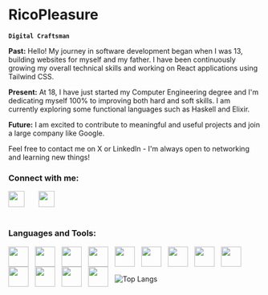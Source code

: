 # RicoPleasure

**`Digital Craftsman`**

**Past:** Hello! My journey in software development began when I was 13, building websites for myself and my father. I have been continuously growing my overall technical skills and working on React applications using Tailwind CSS. 

**Present:** At 18, I have just started my Computer Engineering degree and I'm dedicating myself 100% to improving both hard and soft skills. I am currently exploring some functional languages such as Haskell and Elixir.

**Future:** I am excited to contribute to meaningful and useful projects and join a large company like Google.

Feel free to contact me on X or LinkedIn - I'm always open to networking and learning new things!

### Connect with me:

<p>
  <a href="[https://discord.gg/449895741456908291](https://x.com/esprazj)" alt="Discord" title="Dev Pro Tips Discord Server"><img width="32px" src="https://cdn.jsdelivr.net/gh/devicons/devicon@latest/icons/twitter/twitter-original.svg" /></a>
  &#8287;&#8287;&#8287;&#8287;&#8287;
  <a href="https://www.linkedin.com/in/enrico-prazeres-4b44a7214/?originalSubdomain=pt"><img width="32px" src="https://cdn.jsdelivr.net/gh/devicons/devicon@latest/icons/linkedin/linkedin-original.svg" /></a>
  &#8287;&#8287;&#8287;&#8287;&#8287;
</p>

#

### Languages and Tools:

<img align="left" alt="" width="40px" style="padding-right:10px;" src="https://cdn.jsdelivr.net/gh/devicons/devicon@latest/icons/tailwindcss/tailwindcss-original.svg" />
<img align="left" alt="" width="40px" style="padding-right:10px;" src="https://cdn.jsdelivr.net/gh/devicons/devicon@latest/icons/css3/css3-plain.svg" />
<img align="left" alt="" width="40px" style="padding-right:10px;" src="https://cdn.jsdelivr.net/gh/devicons/devicon@latest/icons/sass/sass-original.svg" />
<img align="left" alt="" width="40px" style="padding-right:10px;" src="https://cdn.jsdelivr.net/gh/devicons/devicon@latest/icons/html5/html5-plain.svg" />
<img align="left" alt="" width="40px" style="padding-right:10px;" src="https://cdn.jsdelivr.net/gh/devicons/devicon@latest/icons/javascript/javascript-original.svg" />
<img align="left" alt="" width="40px" style="padding-right:10px;" src="https://cdn.jsdelivr.net/gh/devicons/devicon@latest/icons/python/python-plain.svg" />
<img align="left" alt="" width="40px" style="padding-right:10px;" src="https://cdn.jsdelivr.net/gh/devicons/devicon@latest/icons/haskell/haskell-original.svg" />
<img align="left" alt="" width="40px" style="padding-right:10px;" src="https://cdn.jsdelivr.net/gh/devicons/devicon@latest/icons/react/react-original.svg" />
<img align="left" alt="" width="40px" style="padding-right:10px;" src="https://cdn.jsdelivr.net/gh/devicons/devicon@latest/icons/nextjs/nextjs-original.svg" />
<img align="left" alt="" width="40px" style="padding-right:10px;" src="https://cdn.jsdelivr.net/gh/devicons/devicon@latest/icons/archlinux/archlinux-original.svg" />
<img align="left" alt="" width="40px" style="padding-right:10px;" src="https://cdn.jsdelivr.net/gh/devicons/devicon@latest/icons/git/git-original.svg" />
<img align="left" alt="" width="40px" style="padding-right:10px;" src="https://cdn.jsdelivr.net/gh/devicons/devicon@latest/icons/vscode/vscode-original.svg" />
<img align="left" alt="" width="40px" style="padding-right:10px;" src="https://cdn.jsdelivr.net/gh/devicons/devicon@latest/icons/gitlab/gitlab-original.svg" />


    

<br>

#

![Top Langs](https://github-readme-stats.vercel.app/api/top-langs/?username=ricopleasure\&layout=compact)
